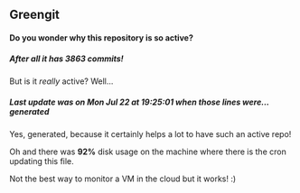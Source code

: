 ## Greengit

#### Do you wonder why this repository is so active?

##### After all it has 3863 commits!

But is it *really* active? Well...

##### Last update was on Mon Jul 22 at 19:25:01 when those lines were... generated

Yes, generated, because it certainly helps a lot to have such an active repo!

Oh and there was **92%** disk usage on the machine
where there is the cron updating this file.

Not the best way to monitor a VM in the cloud but it works! :)
